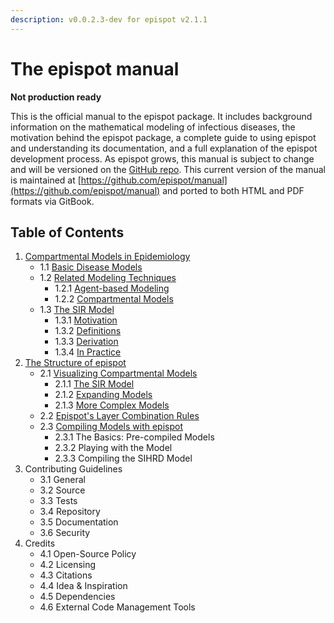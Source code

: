 ```yaml
---
description: v0.0.2.3-dev for epispot v2.1.1
---
```


# The epispot manual

**Not production ready**

This is the official manual to the epispot package. It includes background information on the mathematical modeling of infectious diseases, the motivation behind the epispot package, a complete guide to using epispot and understanding its documentation, and a full explanation of the epispot development process. As epispot grows, this manual is subject to change and will be versioned on the [GitHub repo](https://github.com/epispot/manual/releases). This current version of the manual is maintained at [https://github.com/epispot/manual](https://github.com/epispot/manual) and ported to both HTML and PDF formats via GitBook.

## Table of Contents

1. [Compartmental Models in Epidemiology](ch1.md)
   * 1.1 [Basic Disease Models](ch1.md#1-1-basic-disease-models)
   * 1.2 [Related Modeling Techniques](ch1.md#1-2-related-modeling-techniques)
     * 1.2.1 [Agent-based Modeling](ch1.md#1-2-1-agent-based-modeling)
     * 1.2.2 [Compartmental Models](ch1.md#1-2-2-compartmental-models)
   * 1.3 [The SIR Model](ch1.md#1-3-the-sir-model)
     * 1.3.1 [Motivation](ch1.md#1-3-1-motivation)
     * 1.3.2 [Definitions](ch1.md#1-3-2-definitions)
     * 1.3.3 [Derivation](ch1.md#1-3-3-derivation)
     * 1.3.4 [In Practice](ch1.md#1-3-4-in-practice)
2. [The Structure of epispot](ch2.md#2-the-structure-of-epispot)
   * 2.1 [Visualizing Compartmental Models](ch2.md#2-1-visualizing-compartmental-models)
     * 2.1.1 [The SIR Model](ch2.md#2-1-1-the-sir-model)
     * 2.1.2 [Expanding Models](ch2.md#2-1-2-expanding-models)
     * 2.1.3 [More Complex Models](ch2.md#2-1-3-more-complex-models)
   * 2.2 [Epispot's Layer Combination Rules](ch2.md#2-2-epispots-layer-combination-rules)
   * 2.3 [Compiling Models with epispot](ch2.md#2-3-compiling-models-with-epispot)
     * 2.3.1 The Basics: Pre-compiled Models
     * 2.3.2 Playing with the Model
     * 2.3.3 Compiling the SIHRD Model
3. Contributing Guidelines
   * 3.1 General
   * 3.2 Source
   * 3.3 Tests
   * 3.4 Repository
   * 3.5 Documentation
   * 3.6 Security 
4. Credits
   * 4.1 Open-Source Policy
   * 4.2 Licensing
   * 4.3 Citations
   * 4.4 Idea & Inspiration
   * 4.5 Dependencies
   * 4.6 External Code Management Tools

